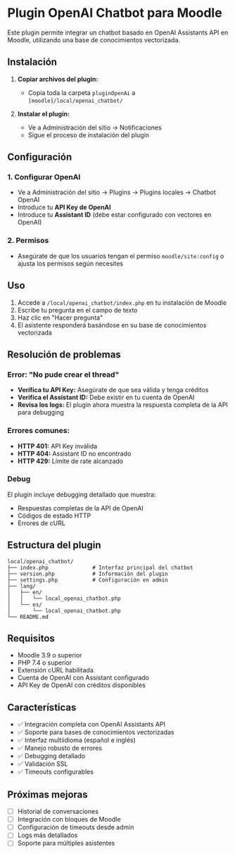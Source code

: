 # Plugin OpenAI Chatbot para Moodle

Este plugin permite integrar un chatbot basado en OpenAI Assistants API en Moodle, utilizando una base de conocimientos vectorizada.

## Instalación

1. **Copiar archivos del plugin:**
   - Copia toda la carpeta `pluginOpenAi` a `[moodle]/local/openai_chatbot/`

2. **Instalar el plugin:**
   - Ve a Administración del sitio → Notificaciones
   - Sigue el proceso de instalación del plugin

## Configuración

### 1. Configurar OpenAI
- Ve a Administración del sitio → Plugins → Plugins locales → Chatbot OpenAI
- Introduce tu **API Key de OpenAI**
- Introduce tu **Assistant ID** (debe estar configurado con vectores en OpenAI)

### 2. Permisos
- Asegúrate de que los usuarios tengan el permiso `moodle/site:config` o ajusta los permisos según necesites

## Uso

1. Accede a `/local/openai_chatbot/index.php` en tu instalación de Moodle
2. Escribe tu pregunta en el campo de texto
3. Haz clic en "Hacer pregunta"
4. El asistente responderá basándose en su base de conocimientos vectorizada

## Resolución de problemas

### Error: "No pude crear el thread"
- **Verifica tu API Key:** Asegúrate de que sea válida y tenga créditos
- **Verifica el Assistant ID:** Debe existir en tu cuenta de OpenAI
- **Revisa los logs:** El plugin ahora muestra la respuesta completa de la API para debugging

### Errores comunes:
- **HTTP 401:** API Key inválida
- **HTTP 404:** Assistant ID no encontrado
- **HTTP 429:** Límite de rate alcanzado

### Debug
El plugin incluye debugging detallado que muestra:
- Respuestas completas de la API de OpenAI
- Códigos de estado HTTP
- Errores de cURL

## Estructura del plugin

```
local/openai_chatbot/
├── index.php              # Interfaz principal del chatbot
├── version.php            # Información del plugin
├── settings.php           # Configuración en admin
├── lang/
│   ├── en/
│   │   └── local_openai_chatbot.php
│   └── es/
│       └── local_openai_chatbot.php
└── README.md
```

## Requisitos

- Moodle 3.9 o superior
- PHP 7.4 o superior
- Extensión cURL habilitada
- Cuenta de OpenAI con Assistant configurado
- API Key de OpenAI con créditos disponibles

## Características

- ✅ Integración completa con OpenAI Assistants API
- ✅ Soporte para bases de conocimientos vectorizadas
- ✅ Interfaz multiidioma (español e inglés)
- ✅ Manejo robusto de errores
- ✅ Debugging detallado
- ✅ Validación SSL
- ✅ Timeouts configurables

## Próximas mejoras

- [ ] Historial de conversaciones
- [ ] Integración con bloques de Moodle
- [ ] Configuración de timeouts desde admin
- [ ] Logs más detallados
- [ ] Soporte para múltiples asistentes